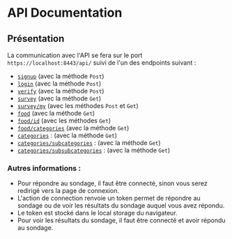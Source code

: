 # API Documentation

## Présentation 

La communication avec l'API se fera sur le port `https://localhost:8443/api/` suivi de l'un des endpoints suivant :
- [`signup`](./Signup-Login.md) (avec la méthode `Post`)
- [`login`](./Signup-Login.md) (avec la méthode `Post`)
- [`verify`](./Signup-Login.md) (avec la méthode `Post`)
- [`survey`](./Survey.md) (avec la méthode `Get`)
- [`survey/my`](./Survey.md) (avec les méthodes `Post` et `Get`)
- [`food`](./Food.md) (avec la méthode `Get`)
- [`food/id`](./Food.md) (avec les méthodes `Get`)
- [`food/categories`](./Food.md) (avec la méthode `Get`)
- [`categories`](./Category.md) : (avec la méthode `Get`)
- [`categories/subcategories`](./Category.md) : (avec la méthode `Get`)
- [`categories/subsubcategories`](./Category.md) : (avec la méthode `Get`)

### Autres informations :

- Pour répondre au sondage, il faut être connecté, sinon vous serez redirigé vers la page de connexion.
- L'action de connection renvoie un token permet de répondre au sondage ou de voir les résultats du sondage auquel vous avez répondu.
- Le token est stocké dans le local storage du navigateur.
- Pour voir les résultats du sondage, il faut être connecté et avoir répondu au sondage.